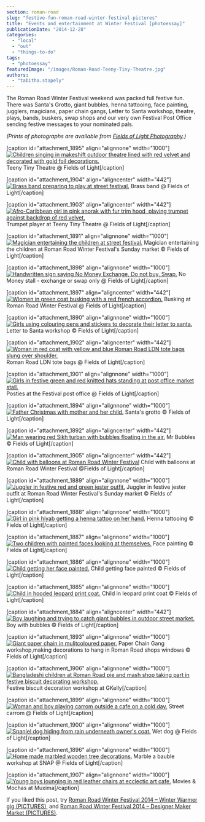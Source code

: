 ```yaml
---
section: roman-road
slug: "festive-fun-roman-road-winter-festival-pictures"
title: "Events and entertainment at Winter Festival [photoessay]"
publicationDate: "2014-12-28"
categories: 
  - "local"
  - "out"
  - "things-to-do"
tags: 
  - "photoessay"
featuredImage: "/images/Roman-Road-Teeny-Tiny-Theatre.jpg"
authors: 
  - "tabitha.stapely"
---
```


The Roman Road Winter Festival weekend was packed full festive fun. There was Santa's Grotto, giant bubbles, henna tattooing, face painting, jugglers, magicians, paper chain gangs, Letter to Santa workshop, theatre, plays, bands, buskers, swap shops and our very own Festival Post Office sending festive messages to your nominated pals.

_(Prints of photographs are available from [Fields of Light Photography](https://www.facebook.com/4fieldsoflightphotography "Fields of Light Photography Facebook page").)_

\[caption id="attachment\_1895" align="alignnone" width="1000"\][![Children singing in makeshift outdoor theatre lined with red velvet and decorated with gold foil decorations.](/images/Roman-Road-Teeny-Tiny-Theatre.jpg)](https://romanroadlondon.com/wp-content/uploads/2014/12/Roman-Road-Teeny-Tiny-Theatre.jpg) Teeny Tiny Theatre @ Fields of Light\[/caption\]

\[caption id="attachment\_1904" align="aligncenter" width="442"\][![Brass band preparing to play at street festival.](/images/Roman-Road-Theatre-08.jpg)](https://romanroadlondon.com/wp-content/uploads/2014/12/Roman-Road-Theatre-08.jpg) Brass band @ Fields of Light\[/caption\]

\[caption id="attachment\_1903" align="aligncenter" width="442"\][![Afro-Caribbean girl in pink anorak with fur trim hood, playing trumpet against backdrop of red velvet.](/images/Roman-Road-Theatre-07.jpg)](https://romanroadlondon.com/wp-content/uploads/2014/12/Roman-Road-Theatre-07.jpg) Trumpet player at Teeny Tiny Theatre @ Fields of Light\[/caption\]

\[caption id="attachment\_1891" align="alignnone" width="1000"\][![Magician entertaining the children at street festival.](/images/Roman-Road-Festival-magician.jpg)](https://romanroadlondon.com/wp-content/uploads/2014/12/Roman-Road-Festival-magician.jpg) Magician entertaining the children at Roman Road Winter Festival's Sunday market © Fields of Light\[/caption\]

\[caption id="attachment\_1898" align="alignnone" width="1000"\][![Handwritten sign saying No Money Exchange, Do not buy, Swap.](/images/Roman-Road-Exchange-Swap-stall.jpg)](https://romanroadlondon.com/wp-content/uploads/2014/12/Roman-Road-Exchange-Swap-stall.jpg) No Money stall - exchange or swap only @ Fields of Light\[/caption\]

\[caption id="attachment\_1897" align="aligncenter" width="442"\][![Wlomen in green coat busking with a red french accordion.](/images/Roman-Road-buskers-04.jpg)](https://romanroadlondon.com/wp-content/uploads/2014/12/Roman-Road-buskers-04.jpg) Busking at Roman Road Winter Festival @ Fields of Light\[/caption\]

\[caption id="attachment\_1890" align="alignnone" width="1000"\][![Girls using colouring pens and stickers to decorate their letter to santa.](/images/Roman-Road-Festival-letter-to-santa.jpg)](https://romanroadlondon.com/wp-content/uploads/2014/12/Roman-Road-Festival-letter-to-santa.jpg) Letter to Santa workshop © Fields of Light\[/caption\]

\[caption id="attachment\_1902" align="aligncenter" width="442"\][![Woman in red coat with yellow and blue Roman Road LDN tote bags slung over shoulder.](/images/Roman-Road-LDN-yellow-tote-bag.jpg)](https://romanroadlondon.com/wp-content/uploads/2014/12/Roman-Road-LDN-yellow-tote-bag.jpg) Roman Road LDN tote bags @ Fields of Light\[/caption\]

\[caption id="attachment\_1901" align="alignnone" width="1000"\][![Girls in festive green and red knitted hats standing at post office market stall.](/images/Roman-Road-Festival-posties-02.jpg)](https://romanroadlondon.com/wp-content/uploads/2014/12/Roman-Road-Festival-posties-02.jpg) Posties at the Festival post office @ Fields of Light\[/caption\]

\[caption id="attachment\_1894" align="alignnone" width="1000"\][![Father Christmas with mother and her child.](/images/Roman-Road-Festival-Santa-grotto.jpg)](https://romanroadlondon.com/wp-content/uploads/2014/12/Roman-Road-Festival-Santa-grotto.jpg) Santa's grotto © Fields of Light\[/caption\]

\[caption id="attachment\_1892" align="aligncenter" width="442"\][![Man wearing red Sikh turban with bubbles floating in the air.](/images/Roman-Road-Festival-Mr-Bubbles.jpg)](https://romanroadlondon.com/wp-content/uploads/2014/12/Roman-Road-Festival-Mr-Bubbles.jpg) Mr Bubbles © Fields of Light\[/caption\]

\[caption id="attachment\_1905" align="aligncenter" width="442"\][![Child with balloons at Roman Road Winter Festival](/images/Roman-Road-Festival-child-balloon-stalls.jpg)](https://romanroadlondon.com/wp-content/uploads/2014/12/Roman-Road-Festival-child-balloon-stalls.jpg) Child with balloons at Roman Road Winter Festival @Fields of Light\[/caption\]

\[caption id="attachment\_1889" align="alignnone" width="1000"\][![Juggler in festive red and green jester outfit.](/images/Roman-Road-Festival-juggler.jpg)](https://romanroadlondon.com/wp-content/uploads/2014/12/Roman-Road-Festival-juggler.jpg) Juggler in festive jester outfit at Roman Road Winter Festival's Sunday market © Fields of Light\[/caption\]

\[caption id="attachment\_1888" align="alignnone" width="1000"\][![Girl in pink hiyab getting a henna tattoo on her hand.](/images/Roman-Road-Festival-henna-tattooist.jpg)](https://romanroadlondon.com/wp-content/uploads/2014/12/Roman-Road-Festival-henna-tattooist.jpg) Henna tattooing © Fields of Light\[/caption\]

\[caption id="attachment\_1887" align="alignnone" width="1000"\][![Two children with painted faces looking at themselves.](/images/Roman-Road-Festival-face-painting.jpg)](https://romanroadlondon.com/wp-content/uploads/2014/12/Roman-Road-Festival-face-painting.jpg) Face painting © Fields of Light\[/caption\]

\[caption id="attachment\_1886" align="alignnone" width="1000"\][![Child getting her face painted. ](/images/Roman-Road-Festival-face-painting-02.jpg)](https://romanroadlondon.com/wp-content/uploads/2014/12/Roman-Road-Festival-face-painting-02.jpg) Child getting face painted © Fields of Light\[/caption\]

\[caption id="attachment\_1885" align="alignnone" width="1000"\][![Child in hooded leopard print coat.](/images/Roman-Road-Festival-child-leopard-print-coat.jpg)](https://romanroadlondon.com/wp-content/uploads/2014/12/Roman-Road-Festival-child-leopard-print-coat.jpg) Child in leopard print coat © Fields of Light\[/caption\]

\[caption id="attachment\_1884" align="aligncenter" width="442"\][![Boy laughing and trying to catch giant bubbles in outdoor street market.](/images/Roman-Road-Festival-child-giant-bubbles.jpg)](https://romanroadlondon.com/wp-content/uploads/2014/12/Roman-Road-Festival-child-giant-bubbles.jpg) Boy with bubbles © Fields of Light\[/caption\]

\[caption id="attachment\_1893" align="alignnone" width="1000"\][![Giant paper chain in mulitcoloured paper.](/images/Roman-Road-Festival-paper-chain.jpg)](https://romanroadlondon.com/wp-content/uploads/2014/12/Roman-Road-Festival-paper-chain.jpg) Paper Chain Gang workshop,making decorations to hang in Roman Road shops windows © Fields of Light\[/caption\]

\[caption id="attachment\_1906" align="alignnone" width="1000"\][![Bangladeshi children at Roman Road pie and mash shop taking part in festive biscuit decorating workshop.](/images/Roman-Road-Festival-GKelly-workshop.jpg)](https://romanroadlondon.com/wp-content/uploads/2014/12/Roman-Road-Festival-GKelly-workshop.jpg) Festive biscuit decoration workshop at GKelly\[/caption\]

\[caption id="attachment\_1899" align="alignnone" width="1000"\][![Woman and boy playing carrom outside a cafe on a cold day.](/images/Roman-Road-festival-carrom.jpg)](https://romanroadlondon.com/wp-content/uploads/2014/12/Roman-Road-festival-carrom.jpg) Street carrom @ Fields of Light\[/caption\]

\[caption id="attachment\_1900" align="alignnone" width="1000"\][![Spaniel dog hiding from rain underneath owner's coat.](/images/Roman-Road-Festival-market-wet-dog.jpg)](https://romanroadlondon.com/wp-content/uploads/2014/12/Roman-Road-Festival-market-wet-dog.jpg) Wet dog @ Fields of Light\[/caption\]

\[caption id="attachment\_1896" align="alignnone" width="1000"\][![Home made marbled wooden tree decorations.](/images/Roman-Road-bauble-workshop.jpg)](https://romanroadlondon.com/wp-content/uploads/2014/12/Roman-Road-bauble-workshop.jpg) Marble a bauble workshop at SNAP @ Fields of Light\[/caption\]

\[caption id="attachment\_1907" align="alignnone" width="1000"\][![Young boys lounging in red leather chairs at ecclectic art cafe.](/images/Roman-Road-Festival-Movies-Mochas.jpg)](https://romanroadlondon.com/wp-content/uploads/2014/12/Roman-Road-Festival-Movies-Mochas.jpg) Movies & Mochas at Muxima\[/caption\]

If you liked this post, try [Roman Road Winter Festival 2014 – Winter Warmer gig (PICTURES),](https://romanroadlondon.com/roman-road-winter-festival-gig-pictures/ "Roman Road Winter Festival gig (PICTURES)") and [Roman Road Winter Festival 2014 – Designer Maker Market (PICTURES)](https://romanroadlondon.com/designer-maker-stalls-sunday-market-pictures/ "Designer maker stalls at Sunday market (PICTURES)").**[  
](https://romanroadlondon.com/designer-maker-stalls-festival-market-pictures "Designer maker stalls at Sunday market (PICTURES)")**


